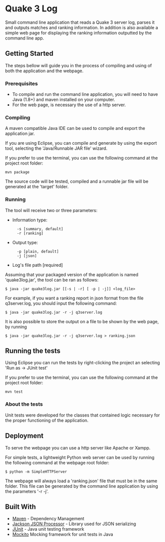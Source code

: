 # Quake 3 Log

Small command line application that reads a Quake 3 server log, parses it and outputs matches and ranking information. In addition is also available a simple web page for displaying the ranking information outputted by the command line app.

## Getting Started

The steps bellow will guide you in the process of compiling and using of both the application and the webpage.

### Prerequisites

* To compile and run the command line application, you will need to have Java (1.8+) and maven installed on your computer.
* For the web page, is necessary the use of a http server.


### Compiling

A maven compatible Java IDE can be used to compile and export the application jar.

If you are using Eclipse, you can compile and generate by using the export tool, selecting the 'Java/Runnable JAR file' wizard.

If you prefer to use the terminal, you can use the following command at the project root folder:

```
mvn package
```

The source code will be tested, compiled and a runnable jar file will be generated at the 'target' folder.

### Running

The tool will receive two or three parameters:

* Information type:
  
		-s [summary, default]
		-r [ranking] 

* Output type:
  
		-p [plain, default]
		-j [json]
    	
* Log's file path [required]

Assuming that your packaged version of the application is named 'quake3log.jar', the tool can be ran as follows:
  
	$ java -jar quake3log.jar [[-s | -r] [ -p | -j]] <log_file>

For example, if you want a ranking report in json format from the file q3server.log, you should input the following command:

	$ java -jar quake3log.jar -r -j q3server.log

It is also possible to store the output on a file to be shown by the web page, by running

	$ java -jar quake3log.jar -r -j q3server.log > ranking.json

## Running the tests

Using Eclipse you can run the tests by right-clicking the project an selecting 'Run as -> JUnit test'

If you prefer to use the terminal, you can use the following command at the project root folder:

```
mvn test
```

### About the tests

Unit tests were developed for the classes that contained logic necessary for the proper functioning of the application.

## Deployment

To serve the webpage you can use a http server like Apache or Xampp.

For simple tests, a lightweight Python web server can be used by running the following command at the webpage root folder:

```
$ python -m SimpleHTTPServer

```

The webpage will always load a 'ranking.json' file that must be in the same folder. This file can be generated by the command line application by using the parameters '-r -j'.


## Built With

* [Maven](https://maven.apache.org/) - Dependency Management
* [Jackson JSON Processor](https://github.com/FasterXML/jackson-docs) - Library used for JSON serializing
* [JUnit](http://junit.org/junit4/) - Java unit testing framework
* [Mockito](http://site.mockito.org) Mocking framework for unit tests in Java

